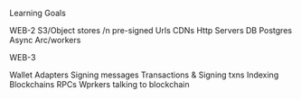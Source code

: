Learning Goals

WEB-2
S3/Object stores /n
pre-signed Urls
CDNs
Http Servers
DB Postgres
Async Arc/workers

WEB-3

Wallet Adapters
Signing messages
Transactions & Signing txns
Indexing Blockchains
RPCs
Wprkers talking to blockchain
